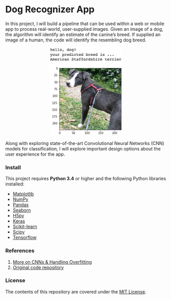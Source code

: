 [//]: # (Image References)

[image1]: ./aind2/images/sample_dog_output.png "Sample Output"
[image2]: ./aind2/images/vgg16_model.png "VGG-16 Model Keras Layers"
[image3]: ./aind2/images/vgg16_model_draw.png "VGG16 Model Figure"

Dog Recognizer App
===========================

In this project, I will build a pipeline that can be used within a web or mobile app to process real-world, user-supplied images.  Given an image of a dog, the algorithm will identify an estimate of the canine’s breed.  If supplied an image of a human, the code will identify the resembling dog breed.

<p align="center"><img src="./images/sample_dog_output.png" alt="Sample Output" style="middle"></p>

Along with exploring state-of-the-art Convolutional Neural Networks (CNN) models for classification, I will explore important design options about the user experience for the app.


### Install
This project requires **Python 3.4** or higher and the following Python libraries installed:
- [Matplotlib](http://matplotlib.org/)
- [NumPy](http://www.numpy.org/)
- [Pandas](http://pandas.pydata.org)
- [Seaborn](https://web.stanford.edu/~mwaskom/software/seaborn/)
- [H5py](https://pypi.python.org/pypi/h5py)
- [Keras](https://keras.io)
- [Scikit-learn](http://scikit-learn.org/stable/)
- [Scipy](https://www.scipy.org)
- [Tensorflow](https://www.tensorflow.org)

### References
1. [More on CNNs & Handling Overfitting](https://towardsdatascience.com/deep-learning-3-more-on-cnns-handling-overfitting-2bd5d99abe5d)
2. [Original code repository](https://github.com/udacity/dog-project)


### License
The contents of this repository are covered under the [MIT License](LICENSE.md).
